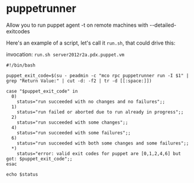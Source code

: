 puppetrunner
=======

Allow you to run puppet agent -t on remote machines with --detailed-exitcodes

Here's an example of a script, let's call it `run.sh`, that could drive this:

invocation: `run.sh server2012r2a.pdx.puppet.vm`

```
#!/bin/bash

puppet_exit_code=$(su - peadmin -c "mco rpc puppetrunner run -I $1" | grep "Return Value:" | cut -d: -f2 | tr -d [[:space:]])

case "$puppet_exit_code" in
  0)
    status="run succeeded with no changes and no failures";;
  1)
    status="run failed or aborted due to run already in progress";;
  2)
    status="run succeeded with some changes";;
  4)
    status="run succeeded with some failures";;
  6)
    status="run succeeded with both some changes and some failures";;
  *)
    status="error: valid exit codes for puppet are [0,1,2,4,6] but got: $puppet_exit_code";;
esac

echo $status
```
